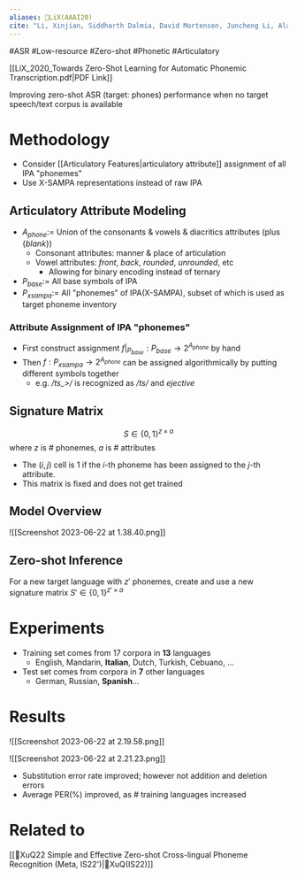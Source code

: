 ```yaml
---
aliases: 🔬LiX(AAAI20)
cite: "Li, Xinjian, Siddharth Dalmia, David Mortensen, Juncheng Li, Alan Black, and Florian Metze. “Towards Zero-Shot Learning for Automatic Phonemic Transcription.” _Proceedings of the AAAI Conference on Artificial Intelligence_ 34, no. 05 (April 3, 2020): 8261–68. [https://doi.org/10.1609/aaai.v34i05.6341](https://doi.org/10.1609/aaai.v34i05.6341)."
---
```

#ASR  #Low-resource #Zero-shot #Phonetic #Articulatory

[[LiX_2020_Towards Zero-Shot Learning for Automatic Phonemic Transcription.pdf|PDF Link]]

Improving zero-shot ASR (target: phones) performance when no target speech/text corpus is available

# Methodology
- Consider [[Articulatory Features|articulatory attribute]] assignment of all IPA "phonemes"
- Use X-SAMPA representations instead of raw IPA

## Articulatory Attribute Modeling
- $A_{phone} :=$ Union of the consonants & vowels & diacritics attributes (plus $\{blank\}$)
	- Consonant attributes: manner & place of articulation
	- Vowel attributes: *front*, *back*, *rounded*, *unrounded*, etc
		- Allowing for binary encoding instead of ternary
- $P_{base} :=$ All base symbols of IPA
- $P_{xsampa} :=$ All "phonemes" of IPA(X-SAMPA), subset of which is used as target phoneme inventory

### Attribute Assignment of IPA "phonemes"
- First construct assignment $f\vert _{P_{base}} : P_{base} \rightarrow 2^{A_{phone}}$ by hand
- Then $f : P_{xsampa} \rightarrow 2^{A_{phone}}$ can be assigned algorithmically by putting different symbols together
	- e.g. */ts_>/* is recognized as */ts/* and *ejective*

## Signature Matrix
$$
S \in \{0,1\}^{z\times a}
$$
where $z$ is # phonemes, $a$ is # attributes
- The $(i, j)$ cell is 1 if the $i$-th phoneme has been assigned to the $j$-th attribute.
- This matrix is fixed and does not get trained

## Model Overview
![[Screenshot 2023-06-22 at 1.38.40.png]]

## Zero-shot Inference
For a new target language with $z'$ phonemes, create and use a new signature matrix $S' \in \{0,1\}^{z'\times a}$

# Experiments
- Training set comes from 17 corpora in **13** languages
	- English, Mandarin, **Italian**, Dutch, Turkish, Cebuano, ...
- Test set comes from corpora in **7** other languages
	- German, Russian, **Spanish**...

# Results
![[Screenshot 2023-06-22 at 2.19.58.png]]

![[Screenshot 2023-06-22 at 2.21.23.png]]

- Substitution error rate improved; however not addition and deletion errors
- Average PER(%) improved, as # training languages increased

# Related to
[[🔬XuQ22 Simple and Effective Zero-shot Cross-lingual Phoneme Recognition (Meta, IS22')|🔬XuQ(IS22)]]